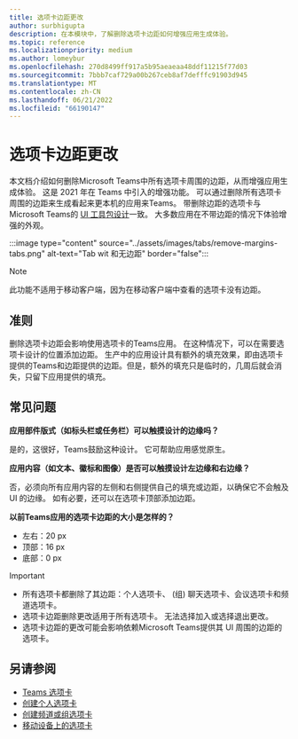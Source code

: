 ```yaml
---
title: 选项卡边距更改
author: surbhigupta
description: 在本模块中，了解删除选项卡边距如何增强应用生成体验。
ms.topic: reference
ms.localizationpriority: medium
ms.author: lomeybur
ms.openlocfilehash: 270d8499ff917a5b95aeaeaa48ddf11215f77d03
ms.sourcegitcommit: 7bbb7caf729a00b267ceb8af7defffc91903d945
ms.translationtype: MT
ms.contentlocale: zh-CN
ms.lasthandoff: 06/21/2022
ms.locfileid: "66190147"
---
```

# <a name="tab-margin-changes"></a>选项卡边距更改

本文档介绍如何删除Microsoft Teams中所有选项卡周围的边距，从而增强应用生成体验。 这是 2021 年在 Teams 中引入的增强功能。
可以通过删除所有选项卡周围的边距来生成看起来更本机的应用来Teams。 带删除边距的选项卡与Microsoft Teams的 [UI 工具包设计](~/tabs/design/tabs.md)一致。 大多数应用在不带边距的情况下体验增强的外观。

:::image type="content" source="../assets/images/tabs/remove-margins-tabs.png" alt-text="Tab wit 和无边距" border="false":::

> [!NOTE]
> 此功能不适用于移动客户端，因为在移动客户端中查看的选项卡没有边距。

## <a name="guidelines"></a>准则

删除选项卡边距会影响使用选项卡的Teams应用。 在这种情况下，可以在需要选项卡设计的位置添加边距。 生产中的应用设计具有额外的填充效果，即由选项卡提供的Teams和边距提供的边距。但是，额外的填充只是临时的，几周后就会消失，只留下应用提供的填充。

## <a name="faq"></a>常见问题

**应用部件版式（如标头栏或任务栏）可以触摸设计的边缘吗？**

是的，这很好，Teams鼓励这种设计。 它可帮助应用感觉原生。

**应用内容（如文本、徽标和图像）是否可以触摸设计左边缘和右边缘？**

否，必须向所有应用内容的左侧和右侧提供自己的填充或边距，以确保它不会触及 UI 的边缘。 如有必要，还可以在选项卡顶部添加边距。

**以前Teams应用的选项卡边距的大小是怎样的？**

* 左右：20 px
* 顶部：16 px
* 底部：0 px

> [!IMPORTANT]
>
> * 所有选项卡都删除了其边距：个人选项卡、 (组) 聊天选项卡、会议选项卡和频道选项卡。
> * 选项卡边距删除更改适用于所有选项卡。 无法选择加入或选择退出更改。
> * 选项卡边距的更改可能会影响依赖Microsoft Teams提供其 UI 周围的边距的选项卡。

## <a name="see-also"></a>另请参阅

* [Teams 选项卡](~/tabs/what-are-tabs.md)
* [创建个人选项卡](~/tabs/how-to/create-personal-tab.md)
* [创建频道或组选项卡](~/tabs/how-to/create-channel-group-tab.md)
* [移动设备上的选项卡](~/tabs/design/tabs-mobile.md)

